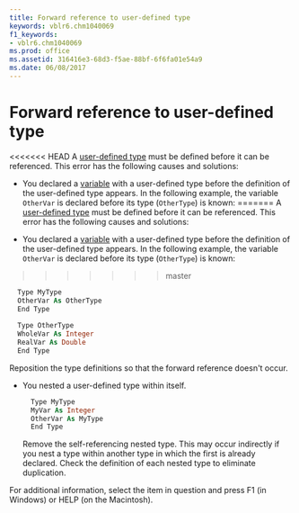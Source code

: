 ```yaml
---
title: Forward reference to user-defined type
keywords: vblr6.chm1040069
f1_keywords:
- vblr6.chm1040069
ms.prod: office
ms.assetid: 316416e3-68d3-f5ae-88bf-6f6fa01e54a9
ms.date: 06/08/2017
---
```



# Forward reference to user-defined type

<<<<<<< HEAD
A [user-defined type](../../Glossary/vbe-glossary.md) must be defined before it can be referenced. This error has the following causes and solutions:

- You declared a [variable](../../Glossary/vbe-glossary.md) with a user-defined type before the definition of the user-defined type appears. In the following example, the variable `OtherVar` is declared before its type (`OtherType`) is known:
=======
A [user-defined type](../../Glossary/vbe-glossary.md#user-defined-type) must be defined before it can be referenced. This error has the following causes and solutions:

- You declared a [variable](../../Glossary/vbe-glossary.md#variable) with a user-defined type before the definition of the user-defined type appears. In the following example, the variable `OtherVar` is declared before its type (`OtherType`) is known:
>>>>>>> master
    
  ```vb
    Type MyType 
    OtherVar As OtherType 
    End Type 
    
    Type OtherType 
    WholeVar As Integer 
    RealVar As Double 
    End Type 
  ```

  Reposition the type definitions so that the forward reference doesn't occur.
    
- You nested a user-defined type within itself.
    
  ```vb
    Type MyType 
    MyVar As Integer 
    OtherVar As MyType 
    End Type 
  ```

  Remove the self-referencing nested type. This may occur indirectly if you nest a type within another type in which the first is already declared. Check the definition of each nested type to eliminate duplication.
    
For additional information, select the item in question and press F1 (in Windows) or HELP (on the Macintosh).


